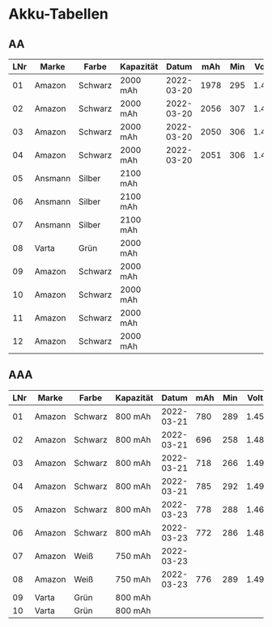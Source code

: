 Akku-Tabellen
=============

## AA

LNr | Marke   | Farbe   | Kapazität | Datum      | mAh  | Min | Volt
----|---------|---------|-----------|------------|------|-----|-------
01  | Amazon  | Schwarz | 2000 mAh  | 2022-03-20 | 1978 | 295 | 1.42
02  | Amazon  | Schwarz | 2000 mAh  | 2022-03-20 | 2056 | 307 | 1.43
03  | Amazon  | Schwarz | 2000 mAh  | 2022-03-20 | 2050 | 306 | 1.44
04  | Amazon  | Schwarz | 2000 mAh  | 2022-03-20 | 2051 | 306 | 1.44
05  | Ansmann | Silber  | 2100 mAh  |            |      |     |
06  | Ansmann | Silber  | 2100 mAh  |            |      |     |
07  | Ansmann | Silber  | 2100 mAh  |            |      |     |
08  | Varta   | Grün    | 2000 mAh  |            |      |     |
09  | Amazon  | Schwarz | 2000 mAh  |            |      |     |
10  | Amazon  | Schwarz | 2000 mAh  |            |      |     |
11  | Amazon  | Schwarz | 2000 mAh  |            |      |     |
12  | Amazon  | Schwarz | 2000 mAh  |            |      |     |

## AAA

LNr | Marke  | Farbe   | Kapazität | Datum      | mAh  | Min | Volt
----|--------|---------|-----------|------------|------|-----|-------
01  | Amazon | Schwarz |  800 mAh  | 2022-03-21 | 780  | 289 | 1.45
02  | Amazon | Schwarz |  800 mAh  | 2022-03-21 | 696  | 258 | 1.48
03  | Amazon | Schwarz |  800 mAh  | 2022-03-21 | 718  | 266 | 1.49
04  | Amazon | Schwarz |  800 mAh  | 2022-03-21 | 785  | 292 | 1.49
05  | Amazon | Schwarz |  800 mAh  | 2022-03-23 | 778  | 288 | 1.46
06  | Amazon | Schwarz |  800 mAh  | 2022-03-23 | 772  | 286 | 1.48
07  | Amazon | Weiß    |  750 mAh  | 2022-03-23 |      |     |
08  | Amazon | Weiß    |  750 mAh  | 2022-03-23 | 776  | 289 | 1.49
09  | Varta  | Grün    |  800 mAh  |            |      |     |
10  | Varta  | Grün    |  800 mAh  |            |      |     |